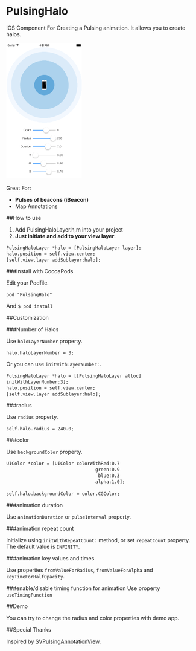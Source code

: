 PulsingHalo
===========

iOS Component For Creating a Pulsing animation. It allows you to create halos.

![](demo.gif)
                    
Great For:

- **Pulses of beacons (iBeacon)**
- Map Annotations


##How to use

1. Add PulsingHaloLayer.h,m into your project
2. **Just initiate and add to your view layer**.

````
PulsingHaloLayer *halo = [PulsingHaloLayer layer];
halo.position = self.view.center;
[self.view.layer addSublayer:halo];
````

###Install with CocoaPods

Edit your Podfile.

````
pod "PulsingHalo"
````

And `$ pod install`


##Customization

###Number of Halos

Use `haloLayerNumber` property.

```
halo.haloLayerNumber = 3;
```

Or you can use `initWithLayerNumber:`.

````
PulsingHaloLayer *halo = [[PulsingHaloLayer alloc] initWithLayerNumber:3];
halo.position = self.view.center;
[self.view.layer addSublayer:halo];
````

###radius

Use `radius` property.

````
self.halo.radius = 240.0;
````

###color

Use `backgroundColor` property.

````
UIColor *color = [UIColor colorWithRed:0.7
                                 green:0.9
                                  blue:0.3
                                 alpha:1.0];

self.halo.backgroundColor = color.CGColor;
````

###animation duration

Use `animationDuration` or `pulseInterval` property.


###animation repeat count

Initialize using `initWithRepeatCount:` method, or set `repeatCount` property. The default value is `INFINITY`.


###animation key values and times

Use properties `fromValueForRadius`, `fromValueForAlpha` and `keyTimeForHalfOpacity`.

###enable/disable timing function for animation
Use property `useTimingFunction`

##Demo

You can try to change the radius and color properties with demo app.


##Special Thanks

Inspired by [SVPulsingAnnotationView](https://github.com/samvermette/SVPulsingAnnotationView).

